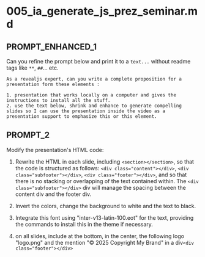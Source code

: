 # 005_ia_generate_js_prez_seminar.md

## PROMPT_ENHANCED_1

Can you refine the prompt below and print it to a ```text...``` without readme tags like `**`, `##`... etc.

```text
As a revealjs expert, can you write a complete proposition for a presentation form these elements :

1. presentation that works locally on a computer and gives the instructions to install all the stuff.
2. use the text below, shrink and enhance to generate compelling slides so I can use the presentation inside the video as a presentation support to emphasize this or this element.

```


## PROMPT_2


Modify the presentation's HTML code:

1. Rewrite the HTML in each slide, including `<section></section>`, so that the code is structured as follows: `<div class="content"></div>`, `<div class="subfooter"></div>`, `<div class="footer"></div>`, and so that there is no stacking or overlapping of the text contained within. The `<div class="subfooter"></div>` div will manage the spacing between the content div and the footer div.

2. Invert the colors, change the background to white and the text to black.

3. Integrate this font using "inter-v13-latin-100.eot" for the text, providing the commands to install this in the theme if necessary. 

4. on all slides, include at the bottom, in the center, the following logo "logo.png" and the mention "© 2025 Copyright My Brand" in a div`<div class="footer"></div>`

















